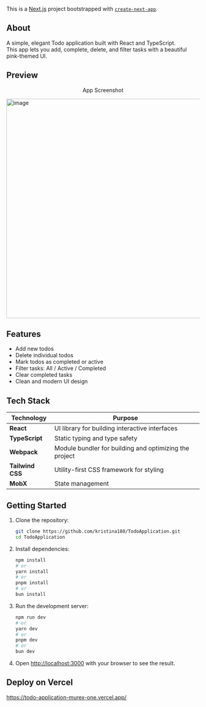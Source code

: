This is a [Next.js](https://nextjs.org) project bootstrapped with [`create-next-app`](https://nextjs.org/docs/app/api-reference/cli/create-next-app).

## About
A simple, elegant Todo application built with React and TypeScript.  
This app lets you add, complete, delete, and filter tasks with a beautiful pink-themed UI.


## Preview

<p align="center"> App Screenshot
  
<img width="853" align = 'center' height="572" alt="image" src="https://github.com/user-attachments/assets/16e1a055-b162-4bf0-9373-e2dd7b1d1a5e" /></p>



## Features

-  Add new todos
-  Delete individual todos
-  Mark todos as completed or active
-  Filter tasks: All / Active / Completed
-  Clear completed tasks
-  Clean and modern UI design

## Tech Stack

| Technology         | Purpose                                      |
|--------------------|----------------------------------------------|
| **React**          | UI library for building interactive interfaces |
| **TypeScript**     | Static typing and type safety                |
| **Webpack**        | Module bundler for building and optimizing the project |
| **Tailwind CSS**   | Utility-first CSS framework for styling      |
| **MobX**           | State management                             |




## Getting Started

1. Clone the repository:

   ```bash
   git clone https://github.com/kristina180/TodoApplication.git
   cd TodoApplication

2. Install dependencies:
   
   ```bash
   npm install
   # or
   yarn install
   # or
   pnpm install
   # or
   bun install   
   ```
3. Run the development server:
  
   ```bash
   npm run dev
   # or
   yarn dev
   # or
   pnpm dev
   # or
   bun dev
   ```

4. Open [http://localhost:3000](http://localhost:3000) with your browser to see the result.

## Deploy on Vercel
https://todo-application-murex-one.vercel.app/
